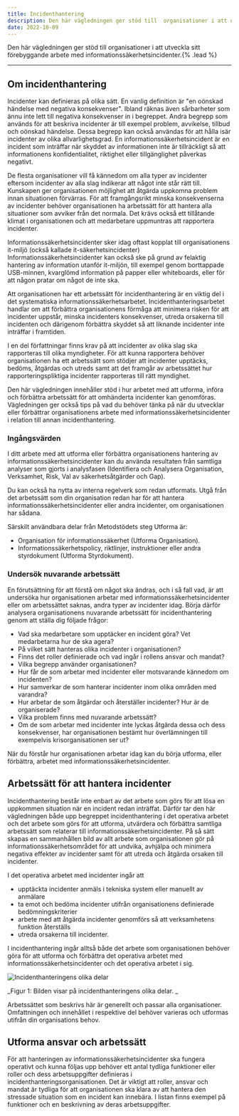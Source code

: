 ```yaml
---
title: Incidenthantering
description: Den här vägledningen ger stöd till  organisationer i att utveckla sitt  förebyggande arbete med informationssäkerhetsincidenter.
date: 2022-10-09
---
```


Den här vägledningen ger stöd till organisationer i att utveckla sitt förebyggande arbete med informationssäkerhetsincidenter.{% .lead %}

---

## Om incidenthantering

Incidenter kan definieras på olika sätt. En vanlig definition är "en oönskad händelse med negativa konsekvenser". Ibland räknas även sårbarheter som ännu inte lett till negativa konsekvenser in i begreppet. Andra begrepp som används för att beskriva incidenter är till exempel problem, avvikelse, tillbud och oönskad händelse. Dessa begrepp kan också användas för att hålla isär incidenter av olika allvarlighetsgrad. En informationssäkerhetsincident är en incident som inträffar när skyddet av informationen inte är tillräckligt så att informationens konfidentialitet, riktighet eller tillgänglighet påverkas negativt.

De flesta organisationer vill få kännedom om alla typer av incidenter eftersom incidenter av alla slag indikerar att något inte står rätt till. Kunskapen ger organisationen möjlighet att åtgärda uppkomna problem innan situationen förvärras. För att framgångsrikt minska konsekvenserna av incidenter behöver organisationen ha arbetssätt för att hantera alla situationer som avviker från det normala. Det krävs också ett tillåtande klimat i organisationen och att medarbetare uppmuntras att rapportera incidenter.

Informationssäkerhetsincidenter sker idag oftast kopplat till organisationens it-miljö (också kallade it-säkerhetsincidenter) Informationssäkerhetsincidenter kan också ske på grund av felaktig hantering av information utanför it-miljön, till exempel genom borttappade USB-minnen, kvarglömd information på papper eller whiteboards, eller för att någon pratar om något de inte ska.

Att organisationen har ett arbetssätt för incidenthantering är en viktig del i det systematiska informationssäkerhetsarbetet. Incidenthanteringsarbetet handlar om att förbättra organisationens förmåga att minimera risken för att incidenter uppstår, minska incidenters konsekvenser, utreda orsakerna till incidenten och därigenom förbättra skyddet så att liknande incidenter inte inträffar i framtiden.

I en del författningar finns krav på att incidenter av olika slag ska rapporteras till olika myndigheter. För att kunna rapportera behöver organisationen ha ett arbetssätt som stödjer att incidenter upptäcks, bedöms, åtgärdas och utreds samt att det framgår av arbetssättet hur rapporteringspliktiga incidenter rapporteras till rätt myndighet.

Den här vägledningen innehåller stöd i hur arbetet med att utforma, införa och förbättra arbetssätt för att omhänderta incidenter kan genomföras. Vägledningen ger också tips på vad du behöver tänka på när du utvecklar eller förbättrar organisationens arbete med informationssäkerhetsincidenter i relation till annan incidenthantering.

### Ingångsvärden

I ditt arbete med att utforma eller förbättra organisationens hantering av informationssäkerhetsincidenter kan du använda resultaten från samtliga analyser som gjorts i analysfasen (Identifiera och Analysera Organisation, Verksamhet, Risk, Val av säkerhetsåtgärder och Gap).

Du kan också ha nytta av interna regelverk som redan utformats. Utgå från det arbetssätt som din organisation redan har för att hantera informationssäkerhetsincidenter eller andra incidenter, om organisationen har sådana.

Särskilt användbara delar från Metodstödets steg Utforma är:

- Organisation för informationssäkerhet (Utforma Organisation).
- Informationssäkerhetspolicy, riktlinjer, instruktioner eller andra styrdokument (Utforma Styrdokument).

### Undersök nuvarande arbetssätt

En förutsättning för att förstå om något ska ändras, och i så fall vad, är att undersöka hur organisationen arbetar med informationssäkerhetsincidenter eller om arbetssättet saknas, andra typer av incidenter idag. Börja därför analysera organisationens nuvarande arbetssätt för incidenthantering genom att ställa dig följade frågor:

- Vad ska medarbetare som upptäcker en incident göra? Vet medarbetarna hur de ska agera?
- På vilket sätt hanteras olika incidenter i organisationen?
- Finns det roller definierade och vad ingår i rollens ansvar och mandat?
- Vilka begrepp använder organisationen?
- Hur får de som arbetar med incidenter eller motsvarande kännedom om incidenten?
- Hur samverkar de som hanterar incidenter inom olika områden med varandra?
- Hur arbetar de som åtgärdar och återställer incidenter? Hur är de organiserade?
- Vilka problem finns med nuvarande arbetssätt?
- Om de som arbetar med incidenter inte lyckas åtgärda dessa och dess konsekvenser, har organisationen bestämt hur överlämningen till exempelvis krisorganisationen ser ut?

När du förstår hur organisationen arbetar idag kan du börja utforma, eller förbättra, arbetet med informationssäkerhetsincidenter.

## Arbetssätt för att hantera incidenter

Incidenthantering består inte enbart av det arbete som görs för att lösa en uppkommen situation när en incident redan inträffat. Därför tar den här vägledningen både upp begreppet incidenthantering i det operativa arbetet och det arbete som görs för att utforma, utvärdera och förbättra samtliga arbetssätt som relaterar till informationssäkerhetsincidenter. På så sätt skapas en sammanhållen bild av allt arbete som organisationen gör på informationssäkerhetsområdet för att undvika, avhjälpa och minimera negativa effekter av incidenter samt för att utreda och åtgärda orsaken till incidenter.

I det operativa arbetet med incidenter ingår att

- upptäckta incidenter anmäls i tekniska system eller manuellt av anmälare
- ta emot och bedöma incidenter utifrån organisationens definierade bedömningskriterier
- arbete med att åtgärda incidenter genomförs så att verksamhetens funktion återställs
- utreda orsakerna till incidenter.

I incidenthantering ingår alltså både det arbete som organisationen behöver göra för att utforma och förbättra det operativa arbetet med informationssäkerhetsincidenter och det operativa arbetet i sig.

![Incidenthanteringens olika delar](https://www.informationssakerhet.se/siteassets/metodstod-for-lis/3.-utforma/incidenthanteringens-olika-delar.png 'Incidenthanteringens olika delar')

_Figur 1: Bilden visar på incidenthanteringens olika delar. _

Arbetssättet som beskrivs här är generellt och passar alla organisationer. Omfattningen och innehållet i respektive del behöver varieras och utformas utifrån din organisations behov.

## Utforma ansvar och arbetssätt

För att hanteringen av informationssäkerhetsincidenter ska fungera operativt och kunna följas upp behöver ett antal tydliga funktioner eller roller och dess arbetsuppgifter definieras i incidenthanteringsorganisationen. Det är viktigt att roller, ansvar och mandat är tydliga för att organisationen ska klara av att hantera den stressade situation som en incident kan innebära. I listan finns exempel på funktioner och en beskrivning av deras arbetsuppgifter.
